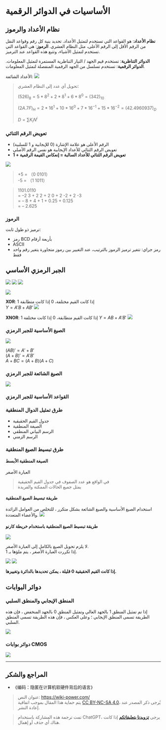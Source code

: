 # الأساسيات في الدوائر الرقمية

## نظام الأعداد والرموز

**نظام الأعداد**: هو القواعد التي تستخدم لتمثيل الأعداد. تحديد بنية كل رقم وقواعد النقل من الرقم الأقل إلى الرقم الأعلى، مثل النظام العشري.
**الرموز**: هي القواعد التي تستخدم لتمثيل الأشياء، وتتبع هذه القواعد عند الترميز.

**الدوائر التناظرية**: تستخدم قيم الجهد / التيار التناظرية المستمرة لتمثيل المعلومات.
**الدوائر الرقمية**: تستخدم تسلسل من الجهد الرقمية المنفصلة لتمثيل المعلومات.

الأعداد الشائعة:
![](https://wiki-media-1253965369.cos.ap-guangzhou.myqcloud.com/img/2020-03-03-19-42-56.png)

> تحويل أي عدد إلى النظام العشري:
>
> $(526)_8=5*8^2+2*8^1+6*8^0=(342)_{10}$
>
> $(2A.7F)_H=2*16^1+10*16^0+7*16^{-1}+15*16^{-2}=(42.4960937)_D$
>
> $D=\sum K_iN^i$

### تعويض الرقم الثنائي

- الرقم الأعلى هو علامة الإشارة (0 للإيجابية و 1 للسلبية)
- تعويض الرقم الثنائي للأعداد الإيجابية هو نفس الرقم الأصلي
- **تعويض الرقم الثنائي للأعداد السالبة = إنعكاس القيمة الرقمية + 1**

![](https://wiki-media-1253965369.cos.ap-guangzhou.myqcloud.com/img/2020-03-05-11-51-43.png)

> +5 = （0 0101）  
> -5 = （1 1011）

> 1101.0110  
> = –2 3 + 2 2 + 2 0 + 2 -2 + 2 -3  
> = – 8 + 4 + 1 + 0.25 + 0.125  
> = – 2.625

### الرموز

ترميز ذو طول ثابت:

- رمز BCD بأربعة أرقام
- ASCII
- رمز جراي: تتغير ترميز الرموز بالترتيب، عند التغيير بين رموز متجاورة يتغير رقم واحد فقط

## الجبر الرمزي الأساسي

![](https://wiki-media-1253965369.cos.ap-guangzhou.myqcloud.com/img/2020-03-05-12-18-59.png)
![](https://wiki-media-1253965369.cos.ap-guangzhou.myqcloud.com/img/2020-03-05-12-19-13.png)
![](https://wiki-media-1253965369.cos.ap-guangzhou.myqcloud.com/img/2020-03-05-12-19-31.png)

![](https://wiki-media-1253965369.cos.ap-guangzhou.myqcloud.com/img/2020-03-05-16-43-58.png)

**XOR**: 1 إذا كانت القيم مختلفة، 0 إذا كانت متطابقة  
$Y=A'B+AB'$
![](https://wiki-media-1253965369.cos.ap-guangzhou.myqcloud.com/img/2020-03-05-12-24-18.png)

**XNOR**: 1 إذا كانت القيم متطابقة، 0 إذا كانت مختلفة
$Y=AB+A'B'$
![](https://wiki-media-1253965369.cos.ap-guangzhou.myqcloud.com/img/2020-03-05-12-24-28.png)

### الصيغ الأساسية للجبر الرمزي

![](https://wiki-media-1253965369.cos.ap-guangzhou.myqcloud.com/img/2020-03-05-12-38-23.png)

$(A B) ' = A' + B'$  
$(A+ B)' = A'B'$  
$A + B C = (A +B)(A +C)$

### الصيغ الشائعة للجبر الرمزي

![](https://wiki-media-1253965369.cos.ap-guangzhou.myqcloud.com/img/2020-03-05-12-40-28.png)

### القواعد الأساسية للجبر الرمزي



### طرق تمثيل الدوال المنطقية

- جدول القيم الحقيقية
- الصيغة المنطقية
- الرسم البياني المنطقي
- الرسم الزمني

### طرق تبسيط الصيغ المنطقية

#### الصيغة المنطقية الأبسط

العبارة الأصغر

> في الواقع هو عدد الصفوف في جدول القيم الحقيقية  
> يمثل جميع الحالات الممكنة والفريدة

#### طريقة تبسيط الصيغ المنطقية

استخدام الصيغ الأساسية والصيغ الشائعة بشكل متكرر ، للتخلص من العوامل الزائدة والأعضاء المتعددة.
![](https://wiki-media-1253965369.cos.ap-guangzhou.myqcloud.com/img/2020-03-05-15-07-16.png)

#### طريقة تبسيط الصيغ المنطقية باستخدام خريطة كارنو

![](https://wiki-media-1253965369.cos.ap-guangzhou.myqcloud.com/img/2020-03-05-15-44-43.png)

لا يلزم تحويل الصيغ بالكامل إلى العبارة الأصغر.  
إذا تكررت العبارة الأصغر ، يتم ملؤها بـ 1.

![](https://wiki-media-1253965369.cos.ap-guangzhou.myqcloud.com/img/2020-03-05-15-52-44.png)
![](https://wiki-media-1253965369.cos.ap-guangzhou.myqcloud.com/img/2020-03-05-15-52-57.png)

**إذا كانت القيم الحقيقية 0 قليلة ، يمكن تحديدها بالدائرة وتغييرها.**

## دوائر البوابات

### المنطق الإيجابي والمنطق السلبي

إذا تم تمثيل المنطق 1 بالجهد العالي وتمثيل المنطق 0 بالجهد المنخفض ، فإن هذه الطريقة تسمى المنطق الإيجابي ؛ وعلى العكس ، فإن هذه الطريقة تسمى المنطق السلبي.

![](https://wiki-media-1253965369.cos.ap-guangzhou.myqcloud.com/img/20210606150111.png)

### دوائر بوابات CMOS

![](https://wiki-media-1253965369.cos.ap-guangzhou.myqcloud.com/img/20210606153349.png)

---

## المراجع والشكر

- 《编码：隐匿在计算机软硬件背后的语言》

> عنوان النص: <https://wiki-power.com/>  
> يتم حماية هذا المقال بموجب اتفاقية [CC BY-NC-SA 4.0](https://creativecommons.org/licenses/by/4.0/deed.zh)، يُرجى ذكر المصدر عند إعادة النشر.

> تمت ترجمة هذه المشاركة باستخدام ChatGPT، يرجى [**تزويدنا بتعليقاتكم**](https://github.com/linyuxuanlin/Wiki_MkDocs/issues/new) إذا كانت هناك أي حذف أو إهمال.